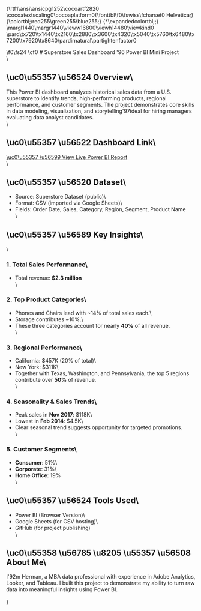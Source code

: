 {\rtf1\ansi\ansicpg1252\cocoartf2820
\cocoatextscaling0\cocoaplatform0{\fonttbl\f0\fswiss\fcharset0 Helvetica;}
{\colortbl;\red255\green255\blue255;}
{\*\expandedcolortbl;;}
\margl1440\margr1440\vieww16800\viewh14480\viewkind0
\pard\tx720\tx1440\tx2160\tx2880\tx3600\tx4320\tx5040\tx5760\tx6480\tx7200\tx7920\tx8640\pardirnatural\partightenfactor0

\f0\fs24 \cf0 # Superstore Sales Dashboard \'96 Power BI Mini Project\
\
## \uc0\u55357 \u56524  Overview\
This Power BI dashboard analyzes historical sales data from a U.S. superstore to identify trends, high-performing products, regional performance, and customer segments. The project demonstrates core skills in data modeling, visualization, and storytelling\'97ideal for hiring managers evaluating data analyst candidates.\
\
## \uc0\u55357 \u56522  Dashboard Link\
[\uc0\u55357 \u56599  View Live Power BI Report](https://your-powerbi-public-link.com)\
\
## \uc0\u55357 \u56520  Dataset\
- Source: Superstore Dataset (public)\
- Format: CSV (imported via Google Sheets)\
- Fields: Order Date, Sales, Category, Region, Segment, Product Name\
\
## \uc0\u55357 \u56589  Key Insights\
\
### 1. Total Sales Performance\
- Total revenue: **$2.3 million**\
\
### 2. Top Product Categories\
- Phones and Chairs lead with ~14% of total sales each.\
- Storage contributes ~10%.\
- These three categories account for nearly **40%** of all revenue.\
\
### 3. Regional Performance\
- California: $457K (20% of total)\
- New York: $311K\
- Together with Texas, Washington, and Pennsylvania, the top 5 regions contribute over **50%** of revenue.\
\
### 4. Seasonality & Sales Trends\
- Peak sales in **Nov 2017**: $118K\
- Lowest in **Feb 2014**: $4.5K\
- Clear seasonal trend suggests opportunity for targeted promotions.\
\
### 5. Customer Segments\
- **Consumer**: 51%\
- **Corporate**: 31%\
- **Home Office**: 19%\
\
## \uc0\u55357 \u56524  Tools Used\
- Power BI (Browser Version)\
- Google Sheets (for CSV hosting)\
- GitHub (for project publishing)\
\
## \uc0\u55358 \u56785 \u8205 \u55357 \u56508  About Me\
I\'92m Herman, a MBA data professional with experience in Adobe Analytics, Looker, and Tableau. I built this project to demonstrate my ability to turn raw data into meaningful insights using Power BI.\
\
}